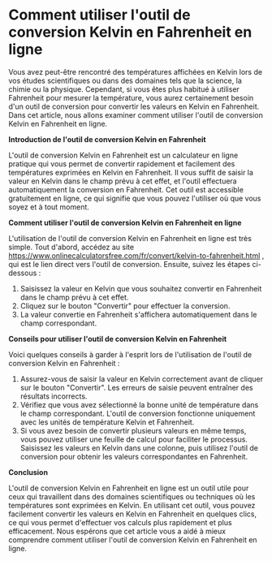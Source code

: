 Comment utiliser l'outil de conversion Kelvin en Fahrenheit en ligne
====================================================================

Vous avez peut-être rencontré des températures affichées en Kelvin lors de vos études scientifiques ou dans des domaines tels que la science, la chimie ou la physique. Cependant, si vous êtes plus habitué à utiliser Fahrenheit pour mesurer la température, vous aurez certainement besoin d'un outil de conversion pour convertir les valeurs en Kelvin en Fahrenheit. Dans cet article, nous allons examiner comment utiliser l'outil de conversion Kelvin en Fahrenheit en ligne.

**Introduction de l'outil de conversion Kelvin en Fahrenheit**

L'outil de conversion Kelvin en Fahrenheit est un calculateur en ligne pratique qui vous permet de convertir rapidement et facilement des températures exprimées en Kelvin en Fahrenheit. Il vous suffit de saisir la valeur en Kelvin dans le champ prévu à cet effet, et l'outil effectuera automatiquement la conversion en Fahrenheit. Cet outil est accessible gratuitement en ligne, ce qui signifie que vous pouvez l'utiliser où que vous soyez et à tout moment.

**Comment utiliser l'outil de conversion Kelvin en Fahrenheit en ligne**

L'utilisation de l'outil de conversion Kelvin en Fahrenheit en ligne est très simple. Tout d'abord, accédez au site <https://www.onlinecalculatorsfree.com/fr/convert/kelvin-to-fahrenheit.html> , qui est le lien direct vers l'outil de conversion. Ensuite, suivez les étapes ci-dessous :

1. Saisissez la valeur en Kelvin que vous souhaitez convertir en Fahrenheit dans le champ prévu à cet effet.
2. Cliquez sur le bouton "Convertir" pour effectuer la conversion.
3. La valeur convertie en Fahrenheit s'affichera automatiquement dans le champ correspondant.

**Conseils pour utiliser l'outil de conversion Kelvin en Fahrenheit**

Voici quelques conseils à garder à l'esprit lors de l'utilisation de l'outil de conversion Kelvin en Fahrenheit :

1. Assurez-vous de saisir la valeur en Kelvin correctement avant de cliquer sur le bouton "Convertir". Les erreurs de saisie peuvent entraîner des résultats incorrects.
2. Vérifiez que vous avez sélectionné la bonne unité de température dans le champ correspondant. L'outil de conversion fonctionne uniquement avec les unités de température Kelvin et Fahrenheit.
3. Si vous avez besoin de convertir plusieurs valeurs en même temps, vous pouvez utiliser une feuille de calcul pour faciliter le processus. Saisissez les valeurs en Kelvin dans une colonne, puis utilisez l'outil de conversion pour obtenir les valeurs correspondantes en Fahrenheit.

**Conclusion**

L'outil de conversion Kelvin en Fahrenheit en ligne est un outil utile pour ceux qui travaillent dans des domaines scientifiques ou techniques où les températures sont exprimées en Kelvin. En utilisant cet outil, vous pouvez facilement convertir les valeurs en Kelvin en Fahrenheit en quelques clics, ce qui vous permet d'effectuer vos calculs plus rapidement et plus efficacement. Nous espérons que cet article vous a aidé à mieux comprendre comment utiliser l'outil de conversion Kelvin en Fahrenheit en ligne.